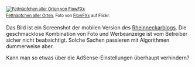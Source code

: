 <html><body><div style="margin: 0 0 10px 0; padding: 0; font-size: 0.8em; line-height: 1.6em;"><a href="http://www.flickr.com/photos/flowfxx/6135860453/" title="Fettnäpfchen aller Orten"><img src="http://farm7.static.flickr.com/6161/6135860453_69621800c1.jpg" alt="Fettnäpfchen aller Orten von FlowFXx"></a><br><span style="margin: 0;"><a href="http://www.flickr.com/photos/flowfxx/6135860453/">Fettnäpfchen aller Orten</a>, Foto von <a href="http://www.flickr.com/photos/flowfxx/">FlowFXx</a> auf Flickr.</span></div>

Das Bild ist ein Screenshot der mobilen Version des <a href="http://rheinneckarblog.de/2011/09/09/das-rhein-neckar-fernsehen-zeigt-ungeschnitte-opferbilder-und-diskreditiert-sich-damit-zum-trash-tv/" title="Der betreffende Artikel im Rheinneckarblog.">Rheinneckarblogs</a>. Die geschmacklose Kombination von Foto und Werbeanzeige ist vom Betreiber sicher nicht beabsichtigt. Solche Sachen passieren mit Algorithmen dummerweise aber.

Kann man so etwas über die AdSense-Einstellungen überhaupt verhindern?</body></html>